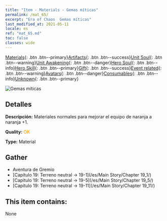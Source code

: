 ```yaml
---
title: "Item - Materials - Gemas míticas"
permalink: /mat_65/
excerpt: "Era of Chaos  Gemas míticas"
last_modified_at: 2021-05-11
locale: es
ref: "mat_65.md"
toc: false
classes: wide
---
```

 [Materials](/ItemsES/){: .btn .btn--primary}[Artifacts](/ItemsES/Artifacts/){: .btn .btn--success}[Unit Soul](/ItemsES/UnitSoul/){: .btn .btn--warning}[Unit Awakening](/ItemsES/UnitAwakening/){: .btn .btn--danger}[Hero Soul](/ItemsES/HeroSoul/){: .btn .btn--info}[Hero Skill](/ItemsES/HeroSkill/){: .btn .btn--primary}[Gift](/ItemsES/Gift/){: .btn .btn--success}[Event related](/ItemsES/Events/){: .btn .btn--warning}[Avatars](/ItemsES/Avatars/){: .btn .btn--danger}[Consumables](/ItemsES/Consumables/){: .btn .btn--info}[Unknown](/ItemsES/Unknown/){: .btn .btn--primary}

 ![Gemas míticas](/images/t/i_cailiao_baoshi3.png)

## Detalles
 **Descripción:** Materiales normales para mejorar el equipo de naranja a naranja +1.

 **Quality:** <span style="color: #FF8C00">OK</span>

 **Type:** Material

## Gather

*    Aventura de Gremio 
*    [Capítulo 19: Terreno neutral -> 19-1](/es/Main Story/Chapter 19_1/) 
*    [Capítulo 19: Terreno neutral -> 19-5](/es/Main Story/Chapter 19_5/) 
*    [Capítulo 19: Terreno neutral -> 19-11](/es/Main Story/Chapter 19_11/) 

## This item contains:

  None

